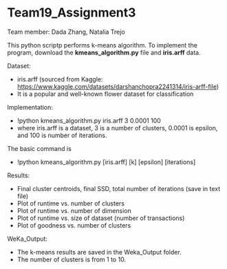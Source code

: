 # Team19_Assignment3

Team member: Dada Zhang, Natalia Trejo

This python scriptp performs k-means algorithm. To implement the program, download the **kmeans_algorithm.py** file and **iris.arff** data.

Dataset: 
- iris.arff (sourced from Kaggle: https://www.kaggle.com/datasets/darshanchopra2241314/iris-arff-file)
- It is a popular and well-known flower dataset for classification

Implementation:
- !python kmeans_algorithm.py iris.arff 3 0.0001 100
- where iris.arff is a dataset, 3 is a number of clusters, 0.0001 is epsilon, and 100 is number of iterations.

The basic command is 
- !python kmeans_algorithm.py [iris.arff] [k] [epsilon] [iterations]


Results:
- Final cluster centroids, final SSD, total number of iterations (save in text file)
- Plot of runtime vs. number of clusters
- Plot of runtime vs. number of dimension
- Plot of runtime vs. size of dataset (number of transactions)
- Plot of goodness vs. number of clusters

WeKa_Output:
- The k-means results are saved in the Weka_Output folder.
- The number of clusters is from 1 to 10.

